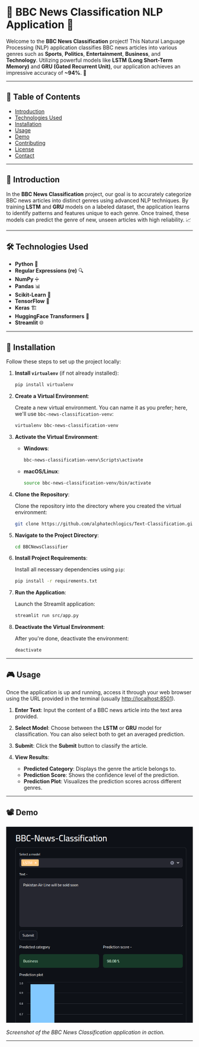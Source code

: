 # 📰 BBC News Classification NLP Application 🚀

Welcome to the **BBC News Classification** project! This Natural Language Processing (NLP) application classifies BBC news articles into various genres such as **Sports**, **Politics**, **Entertainment**, **Business**, and **Technology**. Utilizing powerful models like **LSTM (Long Short-Term Memory)** and **GRU (Gated Recurrent Unit)**, our application achieves an impressive accuracy of **~94%**. 🎯

---

## 📑 Table of Contents

- [Introduction](#introduction)
- [Technologies Used](#technologies-used)
- [Installation](#installation)
- [Usage](#usage)
- [Demo](#demo)
- [Contributing](#contributing)
- [License](#license)
- [Contact](#contact)

---

## 🧐 Introduction

In the **BBC News Classification** project, our goal is to accurately categorize BBC news articles into distinct genres using advanced NLP techniques. By training **LSTM** and **GRU** models on a labeled dataset, the application learns to identify patterns and features unique to each genre. Once trained, these models can predict the genre of new, unseen articles with high reliability. 📈

---

## 🛠️ Technologies Used

- **Python** 🐍
- **Regular Expressions (re)** 🔍
- **NumPy** ➗
- **Pandas** 📊
- **Scikit-Learn** 🧠
- **TensorFlow** 🤖
- **Keras** 🏗️
- **HuggingFace Transformers** 🔄
- **Streamlit** 🌐

---

## 💾 Installation

Follow these steps to set up the project locally:

1. **Install `virtualenv`** (if not already installed):

   ```bash
   pip install virtualenv
   ```

2. **Create a Virtual Environment**:

   Create a new virtual environment. You can name it as you prefer; here, we'll use `bbc-news-classification-venv`:

   ```bash
   virtualenv bbc-news-classification-venv
   ```

3. **Activate the Virtual Environment**:

   - **Windows**:

     ```bash
     bbc-news-classification-venv\Scripts\activate
     ```

   - **macOS/Linux**:

     ```bash
     source bbc-news-classification-venv/bin/activate
     ```

4. **Clone the Repository**:

   Clone the repository into the directory where you created the virtual environment:

   ```bash
   git clone https://github.com/alphatechlogics/Text-Classification.git
   ```

5. **Navigate to the Project Directory**:

   ```bash
   cd BBCNewsClassifier
   ```

6. **Install Project Requirements**:

   Install all necessary dependencies using `pip`:

   ```bash
   pip install -r requirements.txt
   ```

7. **Run the Application**:

   Launch the Streamlit application:

   ```bash
   streamlit run src/app.py
   ```

8. **Deactivate the Virtual Environment**:

   After you're done, deactivate the environment:

   ```bash
   deactivate
   ```

---

## 🎮 Usage

Once the application is up and running, access it through your web browser using the URL provided in the terminal (usually [http://localhost:8501](http://localhost:8501)).

1. **Enter Text**: Input the content of a BBC news article into the text area provided.

2. **Select Model**: Choose between the **LSTM** or **GRU** model for classification. You can also select both to get an averaged prediction.

3. **Submit**: Click the **Submit** button to classify the article.

4. **View Results**:
   - **Predicted Category**: Displays the genre the article belongs to.
   - **Prediction Score**: Shows the confidence level of the prediction.
   - **Prediction Plot**: Visualizes the prediction scores across different genres.

---

## 📽️ Demo

![BBC News Classification Demo](Screenshots/demos.png)

_Screenshot of the BBC News Classification application in action._

---
